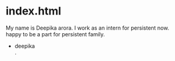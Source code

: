 # index.html

<html>
  <head>  
  </head>
  <body bgcolour="aqua" >My name is Deepika arora. I work as an intern for persistent now.<br>happy to be a part for persistent family.
  <ul>
  <li>deepika</li>
  </body>
</html>.

